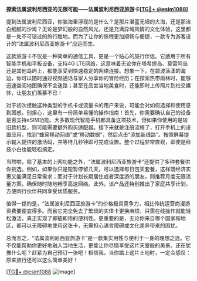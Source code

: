 **探索法属波利尼西亚的无限可能——法属波利尼西亚旅游卡[[TG💪+ @esim1088](https://t.me/s/esim1088)]**

提到法属波利尼西亚，你脑海里浮现的是什么？是那片湛蓝无垠的大海，还是那洁白细腻的沙滩？无论是梦幻般的自然风光，还是充满异域风情的文化体验，这里都是一处不可错过的旅行胜地。而为了让你的旅程更加顺畅与便捷，一款专为游客设计的“法属波利尼西亚旅游卡”应运而生。

这款旅游卡不仅是一种简单的通信工具，更是一个贴心的旅行伴侣。它适用于所有智能手机和平板设备，支持4G LTE网络，这意味着无论你在塔希提岛、莫雷阿岛还是其他岛屿上，都能享受到快速稳定的网络连接。想象一下，在碧波荡漾的海边，你可以随时通过视频通话与家人分享你的冒险经历；在探索热带雨林时，能够迅速查阅地图确保不会迷路；甚至在品尝当地美食时，还能即时上传照片到社交媒体，让朋友们羡慕不已！

对于初次接触这种类型的手机卡或流量卡的用户来说，可能会对如何选择和使用感到困惑。别担心，这里有一份简单易懂的操作指南！首先，你需要确认自己的设备是否支持eSIM功能。大多数现代智能手机都具备这项技术，但如果你使用的是较旧款机型，则可能需要额外购买适配器。接下来就是注册流程了，打开手机上的设置应用，找到“蜂窝移动网络”或“移动数据”，然后点击“添加新线路”。按照屏幕提示输入提供的激活码，并等待几秒钟即可完成设置。整个过程非常直观，即使是科技小白也能轻松搞定。

当然啦，除了基本的上网功能之外，“法属波利尼西亚旅游卡”还提供了多种套餐供你挑选。例如，如果你只是短暂停留几天，可以选择每日包天套餐，这样既经济实惠又能满足日常需求；而对于计划长期居住或者深度游的朋友，则推荐月度无限流量方案，确保随时随地畅享高速网络。此外，该产品还特别推出了家庭共享计划，方便同行伙伴共同享受优质服务。

值得一提的是，“法属波利尼西亚旅游卡”的价格极具竞争力，相比传统运营商漫游资费要便宜得多。而且它完全免去了繁琐的实体卡更换麻烦，只需在线操作就能轻松激活，真正实现了即插即用的便利性。更重要的是，无论你来自哪个国家和地区，都可以无障碍地使用这张卡，无需担心语言障碍或文化差异带来的困扰。

总而言之，“法属波利尼西亚旅游卡”是一款集实用性与便利于一身的理想之选。它不仅能帮助你更好地融入当地生活，更能让你尽情享受这片天堂般的美景。还在犹豫什么呢？赶紧为自己预订一张吧！相信我，当你踏上这片土地时，一定会感叹：原来旅行还可以这么简单美好！

[[TG💪+ @esim1088](https://t.me/s/esim1088) ![Image](https://i.postimg.cc/4NQfJmqS/Snipaste-2025-05-13-00-14-12.png)]
